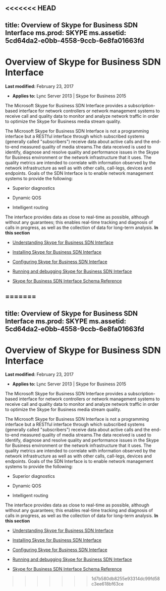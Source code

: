 <<<<<<< HEAD
---
title: Overview of Skype for Business SDN Interface
ms.prod: SKYPE
ms.assetid: 5cd64da2-e0bb-4558-9ccb-6e8fa01663fd
---


# Overview of Skype for Business SDN Interface

 **Last modified:** February 23, 2017
  
    
    

 * **Applies to:** Lync Server 2013 | Skype for Business 2015

The Microsoft Skype for Business SDN Interface provides a subscription-based interface for network controllers or network management systems to receive call and quality data to monitor and analyze network traffic in order to optimize the Skype for Business media stream quality.
  
    
    

The Microsoft Skype for Business SDN Interface is not a programming interface but a RESTful interface through which subscribed systems (generally called "subscribers") receive data about active calls and the end-to-end measured quality of media streams.The data received is used to identify, diagnose and resolve quality and performance issues in the Skype for Business environment or the network infrastructure that it uses. The quality metrics are intended to correlate with information observed by the network infrastructure as well as with other calls, call-legs, devices and endpoints. Goals of the SDN Interface is to enable network management systems to provide the following:
- Superior diagnostics
    
  
- Dynamic QOS
    
  
- Intelligent routing
    
  
The interface provides data as close to real-time as possible, although without any guarantees; this enables real-time tracking and diagnosis of calls in progress, as well as the collection of data for long-term analysis. **In this section**
-  [Understanding Skype for Business SDN Interface](understanding-sdn-interface.md)
    
  
-  [Installing Skype for Business SDN Interface](installing-sdn-interface.md)
    
  
-  [Configuring Skype for Business SDN Interface](configuring-sdn-interface.md)
    
  
-  [Running and debugging Skype for Business SDN Interface](running-and-debugging-sdn-interface.md)
    
  
-  [Skype for Business SDN Interface Schema Reference](skype-for-business-sdn-interface-schema-reference.md)
    
  

=======
---
title: Overview of Skype for Business SDN Interface
ms.prod: SKYPE
ms.assetid: 5cd64da2-e0bb-4558-9ccb-6e8fa01663fd
---


# Overview of Skype for Business SDN Interface

 **Last modified:** February 23, 2017
  
    
    

 * **Applies to:** Lync Server 2013 | Skype for Business 2015

The Microsoft Skype for Business SDN Interface provides a subscription-based interface for network controllers or network management systems to receive call and quality data to monitor and analyze network traffic in order to optimize the Skype for Business media stream quality.
  
    
    

The Microsoft Skype for Business SDN Interface is not a programming interface but a RESTful interface through which subscribed systems (generally called "subscribers") receive data about active calls and the end-to-end measured quality of media streams.The data received is used to identify, diagnose and resolve quality and performance issues in the Skype for Business environment or the network infrastructure that it uses. The quality metrics are intended to correlate with information observed by the network infrastructure as well as with other calls, call-legs, devices and endpoints. Goals of the SDN Interface is to enable network management systems to provide the following:
- Superior diagnostics
    
  
- Dynamic QOS
    
  
- Intelligent routing
    
  
The interface provides data as close to real-time as possible, although without any guarantees; this enables real-time tracking and diagnosis of calls in progress, as well as the collection of data for long-term analysis. **In this section**
-  [Understanding Skype for Business SDN Interface](understanding-sdn-interface.md)
    
  
-  [Installing Skype for Business SDN Interface](installing-sdn-interface.md)
    
  
-  [Configuring Skype for Business SDN Interface](configuring-sdn-interface.md)
    
  
-  [Running and debugging Skype for Business SDN Interface](running-and-debugging-sdn-interface.md)
    
  
-  [Skype for Business SDN Interface Schema Reference](skype-for-business-sdn-interface-schema-reference.md)
    
  

>>>>>>> 1d7b580db8255e93314dc99fd58c3ee618bf63ce
